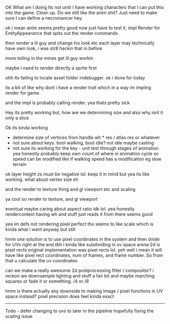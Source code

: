 OK What am I doing
Its not until I have working characters that I can put this into the game.
Clean up. Do we still like the anim shit? Just need to make sure I can define a necromancer hey.


ok i mean anim seems pretty good now just have to test it, impl Render for EntityAppearance that spits out the render commands

then render a lil guy and change his look etc
each layer may technically have own look, i was str8 hackin that in before

more toiling in the mines
get lil guy workin

maybe i need to render directly a sprite first

ohh its failing to locate asset folder indebugger. ok i done for today

its a bit of like why dont i have a render trait
which in a way im impling render for game.

and the impl is probably calling render. yea thats pretty sick

Hey its pretty working
but, how are we determining size and also why isnt it only a slice

Ok its kinda working
 - determine size of vertices from handle wh * res / atlas res or whatever
 - not sure about keys. bool walking, bool idle? not idle maybe casting
 - not sure its working for the key - unit test through stages of animation yea
 honestly probably keep own count of where in animation cycle so speed can be modified like if walking speed has a modification eg slow terrain

 ok layer height zs must be negative lol. keep it in mind
 but yea its like working. what about vertex size eh

 and the render to texture thing
 and gl viewport etc
 and scaling

 ya cool so render to texture, and gl viewport

 eventual maybe caring about aspect ratio idk lol. yea honestly rendercontext having wh and stuff just reads it from there seems good

 yea im defs not rendering pixel perfect tho
 seems to like scale which is kinda what i want anyway but still

 hmm one solution is to use pixel coordinates in the system and then dvide for UVs right at the end
 tbh i kinda like subdividing in uv space
 arena 2d is pixel rects
 original implementation was pixel rects lol.
 yeh well i mean it will have like pixel rect coordinates, num of frames, and frame number. So from that u calculate the uv coordinates




can we make a really awesome 2d postprocessing filter / compositor?
i reckon we downsample lighting and stuff a fair bit and maybe marching squares or fade it or something. /4 or /8




 hmm is there actually any downside to making image / pixel functions in UV space instead? pixel precision does feel kinda exact

 -----------

 Todo - defer changing to uvs to later in the pipeline
 hopefully fixing the scaling issue


